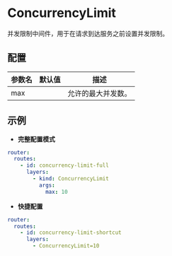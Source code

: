 # ConcurrencyLimit

并发限制中间件，用于在请求到达服务之前设置并发限制。

## 配置

| 参数名 | 默认值 | 描述        |
|-----|-----|-----------|
| max |     | 允许的最大并发数。 |

## 示例

- **完整配置模式**

```yaml
router:
  routes:
    - id: concurrency-limit-full
      layers:
        - kind: ConcurrencyLimit
          args:
            max: 10
```

- **快捷配置**

```yaml
router:
  routes:
    - id: concurrency-limit-shortcut
      layers:
        - ConcurrencyLimit=10
```
